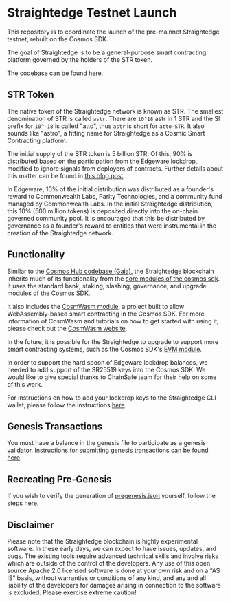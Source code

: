 # Straightedge Testnet Launch

This repository is to coordinate the launch of the pre-mainnet Straightedge testnet, rebuilt on the Cosmos SDK.

The goal of Straightedge is to be a general-purpose smart contracting platform governed by the holders of the STR token.

The codebase can be found [here](https://github.com/heystraightedge/straightedge).

## STR Token

The native token of the Straightedge network is known as STR.  The smallest denomination of STR is called `astr`.  There are `10^18` astr in 1 STR and the SI prefix for `10^-18` is called "atto", thus `astr` is short for `atto-STR`.  It also sounds like "astro", a fitting name for Straightedge as a Cosmic Smart Contracting platform.

The initial supply of the STR token is 5 billion STR.  Of this, 90% is distributed based on the participation from the Edgeware lockdrop, modified to ignore signals from deployers of contracts.  Further details about this matter can be found in [this blog post](https://medium.com/straightedge/on-the-straightedge-genesis-block-d073e78b9b02).

In Edgeware, 10% of the initial distribution was distributed as a founder's reward to Commonwealth Labs, Parity Technologies, and a community fund managed by Commonwealth Labs.  In the initial Straightedge distribution, this 10% (500 million tokens) is deposited directly into the on-chain governed community pool.  It is encouraged that this be distributed by governance as a founder's reward to entities that were instrumental in the creation of the Straightedge network.

## Functionality

Similar to the [Cosmos Hub codebase (Gaia)](https://github.com/cosmos/gaia), the Straightedge blockchain inherits much of its functionality from the [core modules of the cosmos sdk](https://github.com/cosmos/cosmos-sdk/tree/master/x).  It uses the standard bank, staking, slashing, governance, and upgrade modules of the Cosmos SDK.

It also includes the [CosmWasm module](https://github.com/cosmwasm/wasmd/tree/master/x/wasm), a project built to allow WebAssembly-based smart contracting in the Cosmos SDK.  For more information of CosmWasm and tutorials on how to get started with using it, please check out the [CosmWasm website](https://www.cosmwasm.com/).

In the future, it is possible for the Straightedge to upgrade to support more smart contracting systems, such as the Cosmos SDK's [EVM module](https://github.com/chainsafe/ethermint).

In order to support the hard spoon of Edgeware lockdrop balances, we needed to add support of the SR25519 keys into the Cosmos SDK.  We would like to give special thanks to ChainSafe team for their help on some of this work.

For instructions on how to add your lockdrop keys to the Straightedge CLI wallet, please follow the instructions [here](https://github.com/heystraightedge/straightedge#importing-lockdrop-keys).

## Genesis Transactions

You must have a balance in the genesis file to participate as a genesis validator.  Instructions for submitting genesis transactions can be found [here](./gentxs/README.md).

## Recreating Pre-Genesis

If you wish to verify the generation of [pregenesis.json](pregenesis.json) yourself, follow the steps [here](building-pregenesis/README.md).

## Disclaimer

Please note that the Straightedge blockchain is highly experimental software. In these early days, we can expect to have issues, updates, and bugs. The existing tools require advanced technical skills and involve risks which are outside of the control of the developers. Any use of this open source Apache 2.0 licensed software is done at your own risk and on a “AS IS” basis, without warranties or conditions of any kind, and any and all liability of the developers for damages arising in connection to the software is excluded. Please exercise extreme caution!
